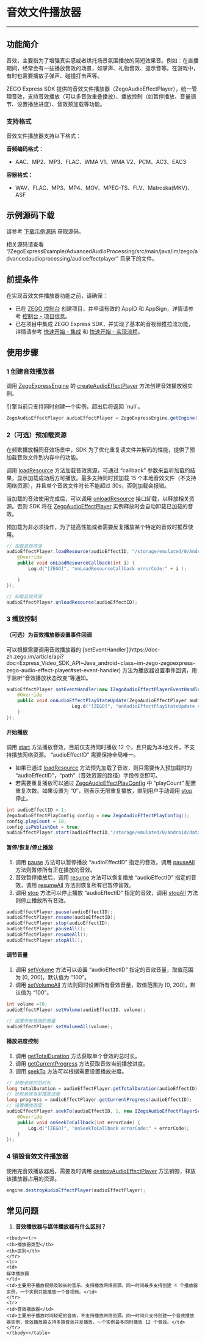 # 音效文件播放器

- - -

## 功能简介

音效，主要指为了增强真实感或者烘托场景氛围播放的简短效果音。例如：在直播期间，经常会有一些播放音效的场景，如掌声、礼物音效、提示音等。在游戏中，有时也需要播放子弹声、碰撞打击声等。

ZEGO Express SDK 提供的音效文件播放器（ZegoAudioEffectPlayer），统一管理音效，支持音效播放（可以多音效重叠播放）、播放控制（如暂停播放、音量调节、设置播放进度）、音效预加载等功能。


### 支持格式

音效文件播放器支持以下格式：

**音频编码格式：**
- AAC、MP2、MP3、FLAC、WMA V1、WMA V2、PCM、AC3、EAC3

**容器格式：**
- WAV、FLAC、MP3、MP4、MOV、MPEG-TS、FLV、Matroska(MKV)、ASF

<Content />

## 示例源码下载

请参考 [下载示例源码](https://doc-zh.zego.im/article/13396) 获取源码。

相关源码请查看 “/ZegoExpressExample/AdvancedAudioProcessing/src/main/java/im/zego/advancedaudioprocessing/audioeffectplayer” 目录下的文件。

## 前提条件

在实现音效文件播放器功能之前，请确保：

- 已在 [ZEGO 控制台](https://console.zego.im) 创建项目，并申请有效的 AppID 和 AppSign，详情请参考 [控制台 - 项目信息](/console/project-info)。
- 已在项目中集成 ZEGO Express SDK，并实现了基本的音视频推拉流功能，详情请参考 [快速开始 - 集成](https://doc-zh.zego.im/article/13394) 和 [快速开始 - 实现流程](https://doc-zh.zego.im/article/13395)。


## 使用步骤

### 1 创建音效播放器

调用 [ZegoExpressEngine](https://doc-zh.zego.im/article/api?doc=Express_Video_SDK_API~java_android~class~ZegoExpressEngine) 的 [createAudioEffectPlayer](https://doc-zh.zego.im/article/api?doc=Express_Video_SDK_API~Java_android~class~im-zego-zegoexpress-zego-express-engine#create-audio-effect-player) 方法创建音效播放器实例。

<Warning title="注意">
引擎当前只支持同时创建一个实例，超出后将返回 `null`。
</Warning>

```java
ZegoAudioEffectPlayer audioEffectPlayer = ZegoExpressEngine.getEngine().createAudioEffectPlayer();
```

### 2（可选）预加载资源

<Accordion title="预加载资源" defaultOpen="false">
在频繁播放相同音效场景中，SDK 为了优化重复读文件并解码的性能，提供了预加载音效文件到内存中的功能。

调用  [loadResource](https://doc-zh.zego.im/article/api?doc=Express_Video_SDK_API~Java_android~class~im-zego-zegoexpress-zego-audio-effect-player#load-resource) 方法加载音效资源，可通过 “callback” 参数来监听加载的结果，显示加载成功后方可播放。最多支持同时预加载 15 个本地音效文件（不支持网络资源），并且单个音效文件时长不能超过 30s，否则加载会报错。

当加载的音效使用完成后，可以调用 [unloadResource](https://doc-zh.zego.im/article/api?doc=Express_Video_SDK_API~Java_android~class~im-zego-zegoexpress-zego-audio-effect-player#unload-resource) 接口卸载，以释放相关资源。否则 SDK 将在 [ZegoAudioEffectPlayer](https://doc-zh.zego.im/article/api?doc=Express_Video_SDK_API~java_android~class~ZegoAudioEffectPlayer) 实例释放时会自动卸载已加载的音效。


<Note title="说明">
预加载为非必须操作，为了提高性能或者需要反复播放某个特定的音效时推荐使用。
</Note>


```java
// 加载音效资源
audioEffectPlayer.loadResource(audioEffectID, "/storage/emulated/0/Android/data/im.zego.express.example.video/files/3-s.mp3", new IZegoAudioEffectPlayerLoadResourceCallback() {
    @Override
    public void onLoadResourceCallback(int i) {
        Log.d("[ZEGO]", "onLoadResourceCallback errorCode:" + i );

    }
});

// 卸载音效资源
audioEffectPlayer.unloadResource(audioEffectID);
```
</Accordion>

### 3 播放控制

#### （可选）为音效播放器设置事件回调

<Accordion title="音效播放器事件回调设置" defaultOpen="false">
可以根据需要调用音效播放器的 [setEventHandler](https://doc-zh.zego.im/article/api?doc=Express_Video_SDK_API~Java_android~class~im-zego-zegoexpress-zego-audio-effect-player#set-event-handler) 方法为播放器设置事件回调，用于监听“音效播放状态改变”等通知。

```java
audioEffectPlayer.setEventHandler(new IZegoAudioEffectPlayerEventHandler() {
    @Override
    public void onAudioEffectPlayStateUpdate(ZegoAudioEffectPlayer audioEffectPlayer, int audioEffectID, ZegoAudioEffectPlayState state, int errorCode) {
                        Log.d("[ZEGO]", "onAudioEffectPlayStateUpdate errorCode:" + errorCode + "  audioEffectID:" + audioEffectID + "  state:" + state);
    }
});
```
</Accordion>


#### 开始播放

调用 [start](https://doc-zh.zego.im/article/api?doc=Express_Video_SDK_API~Java_android~class~im-zego-zegoexpress-zego-audio-effect-player#start) 方法播放音效，目前仅支持同时播放 12 个，且只能为本地文件，不支持播放网络资源。 “audioEffectID” 需要保持全局唯一。

* 如果已通过 [loadResource](https://doc-zh.zego.im/article/api?doc=Express_Video_SDK_API~Java_android~class~im-zego-zegoexpress-zego-audio-effect-player#load-resource) 方法预先加载了音效，则只需要传入预加载时的 “audioEffectID”，“path”（音效资源的路径）字段传空即可。
* 若需要重复播放可以通过 [ZegoAudioEffectPlayConfig](https://doc-zh.zego.im/article/api?doc=Express_Video_SDK_API~java_android~class~ZegoAudioEffectPlayConfig) 中 “playCount” 配置重复次数。如果设置为 “0”，则表示无限重复播放，直到用户手动调用 [stop](https://doc-zh.zego.im/article/api?doc=Express_Video_SDK_API~Java_android~class~im-zego-zegoexpress-zego-audio-effect-player#stop) 停止。

```java
int audioEffectID = 1;
ZegoAudioEffectPlayConfig config = new ZegoAudioEffectPlayConfig();
config.playCount = 10;
config.isPublishOut = true;
audioEffectPlayer.start(audioEffectID,"/storage/emulated/0/Android/data/im.zego.express.example.video/files/3-s.mp3",config);

```

#### 暂停/恢复/停止播放

1. 调用 [pause](https://doc-zh.zego.im/article/api?doc=Express_Video_SDK_API~Java_android~class~im-zego-zegoexpress-zego-audio-effect-player#pause) 方法可以暂停播放 “audioEffectID” 指定的音效，调用 [pauseAll](https://doc-zh.zego.im/article/api?doc=Express_Video_SDK_API~Java_android~class~im-zego-zegoexpress-zego-audio-effect-player#pause-all) 方法则暂停所有正在播放的音效。
2. 音效暂停播放后，调用 [resume](https://doc-zh.zego.im/article/api?doc=Express_Video_SDK_API~Java_android~class~im-zego-zegoexpress-zego-audio-effect-player#resume) 方法可以恢复播放 “audioEffectID” 指定的音效，调用 [resumeAll](https://doc-zh.zego.im/article/api?doc=Express_Video_SDK_API~Java_android~class~im-zego-zegoexpress-zego-audio-effect-player#resume-all) 方法则恢复所有已暂停音效。
3. 调用 [stop](https://doc-zh.zego.im/article/api?doc=Express_Video_SDK_API~Java_android~class~im-zego-zegoexpress-zego-audio-effect-player#stop) 方法可以停止播放 “audioEffectID” 指定的音效，调用 [stopAll](https://doc-zh.zego.im/article/api?doc=Express_Video_SDK_API~Java_android~class~im-zego-zegoexpress-zego-audio-effect-player#stop-all) 方法则停止播放所有音效。

```java
audioEffectPlayer.pause(audioEffectID);
audioEffectPlayer.resume(audioEffectID);
audioEffectPlayer.stop(audioEffectID);
audioEffectPlayer.pauseAll();
audioEffectPlayer.resumeAll();
audioEffectPlayer.stopAll();
```

#### 调节音量

1. 调用 [setVolume](https://doc-zh.zego.im/article/api?doc=Express_Video_SDK_API~Java_android~class~im-zego-zegoexpress-zego-audio-effect-player#set-volume) 方法可以设置 “audioEffectID” 指定的音效音量，取值范围为 [0, 200]，默认值为 “100”。
2. 调用 [setVolumeAll](https://doc-zh.zego.im/article/api?doc=Express_Video_SDK_API~Java_android~class~im-zego-zegoexpress-zego-audio-effect-player#set-volume-all) 方法则同时设置所有音效音量，取值范围为 [0, 200]，默认值为 “100”。

```java
int volume =70;
audioEffectPlayer.setVolume(audioEffectID, volume);

// 设置所有音效的音量
audioEffectPlayer.setVolumeAll(volume);
```

#### 播放进度控制

1. 调用 [getTotalDuration](https://doc-zh.zego.im/article/api?doc=Express_Video_SDK_API~Java_android~class~im-zego-zegoexpress-zego-audio-effect-player#get-total-duration) 方法获取单个音效的总时长。
2. 调用 [getCurrentProgress](https://doc-zh.zego.im/article/api?doc=Express_Video_SDK_API~Java_android~class~im-zego-zegoexpress-zego-audio-effect-player#get-current-progress) 方法获取音效当前播放进度。
3. 调用 [seekTo](https://doc-zh.zego.im/article/api?doc=Express_Video_SDK_API~Java_android~class~im-zego-zegoexpress-zego-audio-effect-player#seek-to) 方法可以根据需要设置播放进度。

```java
// 获取音效的总时长
long totalDuration = audioEffectPlayer.getTotalDuration(audioEffectID);
// 获取音效当前播放进度
long progress = audioEffectPlayer.getCurrentProgress(audioEffectID);
// 设置播放进度
audioEffectPlayer.seekTo(audioEffectID, 1, new IZegoAudioEffectPlayerSeekToCallback() {
    @Override
    public void onSeekToCallback(int errorCode) {
        Log.d("[ZEGO]", "onSeekToCallback errorCode:" + errorCode);
    }
});
```


### 4 销毁音效文件播放器

使用完音效播放器后，需要及时调用 [destroyAudioEffectPlayer](https://doc-zh.zego.im/article/api?doc=Express_Video_SDK_API~Java_android~class~im-zego-zegoexpress-zego-express-engine#destroy-audio-effect-player) 方法销毁，释放该播放器占用的资源。

```java
engine.destroyAudioEffectPlayer(audioEffectPlayer);
```

## 常见问题

1. **音效播放器与媒体播放器有什么区别？**

<table>

    <tbody><tr>
    <th>播放器类型</th>
    <th>区别</th>
    </tr>
    <tr>
    <td>
    媒体播放器
    </td>
    <td>主要用于播放视频及较长的音乐，支持播放网络资源。同一时间最多支持创建 4 个播放器实例，一个实例只能播放一个音视频。</td>
    </tr>
    <tr>
    <td>音效播放器</td>
    <td>主要用于播放时间较短的音效，不支持播放网络资源。同一时间只支持创建一个音效播放器实例，音效播放器支持多路音效并发播放，一个实例最多同时播放 12 个音效。</td>
    </tr>
    </tbody></table>

<Content />

